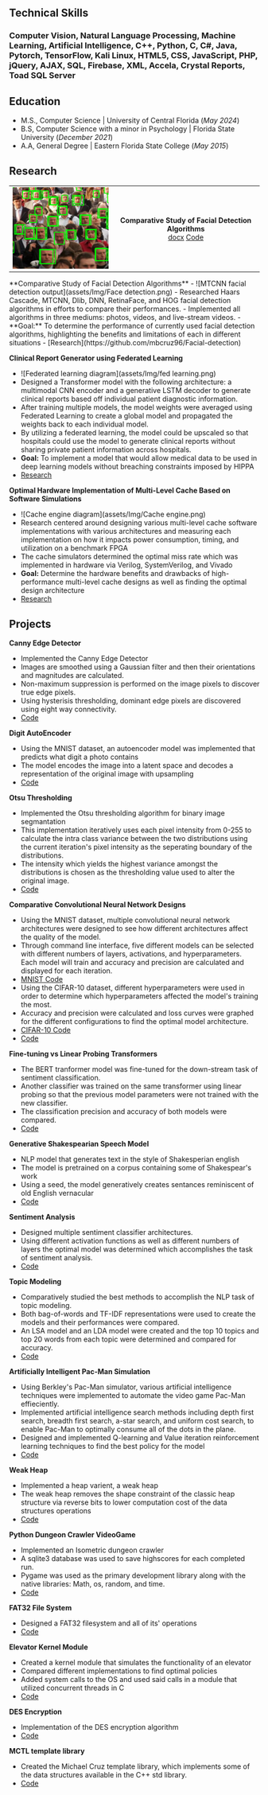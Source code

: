 ## Technical Skills
### Computer Vision, Natural Language Processing, Machine Learning, Artificial Intelligence, C++, Python, C, C#, Java, Pytorch, TensorFlow, Kali Linux, HTML5, CSS, JavaScript, PHP, jQuery, AJAX, SQL, Firebase, XML, Accela, Crystal Reports, Toad SQL Server

## Education 
- M.S., Computer Science | University of Central Florida (_May 2024_)
- B.S, Computer Science with a minor in Psychology | Florida State University (_December 2021_)
- A.A, General Degree | Eastern Florida State College (_May 2015_)

## Research
<table>
  <tr>
    <td><img src="assets/Img/Face detection.png" alt="Federated Learning" width=252px height=164px></td>
    <td>
      <div style="text-align:center">
        <p>
          <b>Comparative Study of Facial Detection Algorithms</b>
          <br>
          <a href="https://github.com/mbcruz96/Facial-detection/blob/main/Report.docx">docx</a>
          <a href="https://github.com/mbcruz96/Facial-detection">Code</a>
         </p>
       </div>
    </td>
  </tr>
</table>
**Comparative Study of Facial Detection Algorithms**
- ![MTCNN facial detection output](assets/Img/Face detection.png)
- Researched Haars Cascade, MTCNN, Dlib, DNN, RetinaFace, and HOG facial detection algorithms in efforts to compare their performances.
- Implemented all algorithms in three mediums: photos, videos, and live-stream videos.
- **Goal:** To determine the performance of currently used facial detection algorithms, highlighting the benefits and limitations of each in different situations
- [Research](https://github.com/mbcruz96/Facial-detection)

**Clinical Report Generator using Federated Learning**
- ![Federated learning diagram](assets/Img/fed learning.png)
- Designed a Transformer model with the following architecture: a multimodal CNN encoder and a generative LSTM decoder to generate clinical reports based off individual patient diagnostic information.
- After training multiple models, the model weights were averaged using Federated Learning to create a global model and propagated the weights back to each individual model.
- By utilizing a federated learning, the model could be upscaled so that hospitals could use the model to generate clinical reports without sharing private patient information across hospitals.
- **Goal:** To implement a model that would allow medical data to be used in deep learning models without breaching constraints imposed by HIPPA
- [Research](https://github.com/mbcruz96/Clinical-Report-Generation.git)

**Optimal Hardware Implementation of Multi-Level Cache Based on Software Simulations**
- ![Cache engine diagram](assets/Img/Cache engine.png)
- Research centered around designing various multi-level cache software implementations with various architectures and measuring each implementation on how it impacts power consumption, timing, and utilization on a benchmark FPGA
- The cache simulators determined the optimal miss rate which was implemented in hardware via Verilog, SystemVerilog, and Vivado
- **Goal:** Determine the hardware benefits and drawbacks of high-performance multi-level cache designs as well as finding the optimal design architecture
- [Research](https://github.com/mbcruz96/Cache-Simulator)
  
## Projects
**Canny Edge Detector**
- Implemented the Canny Edge Detector
- Images are smoothed using a Gaussian filter and then their orientations and magnitudes are calculated.
- Non-maximum suppression is performed on the image pixels to discover true edge pixels.
- Using hysterisis thresholding, dominant edge pixels are discovered using eight way connectivity. 
- [Code](https://github.com/mbcruz96/Canny-Edge-Detection.git)

**Digit AutoEncoder**
- Using the MNIST dataset, an autoencoder model was implemented that predicts what digit a photo contains
- The model encodes the image into a latent space and decodes a representation of the original image with upsampling
- [Code](https://github.com/mbcruz96/AutoEncoder)

**Otsu Thresholding**
- Implemented the Otsu thresholding algorithm for binary image segmantation
- This implementation iteratively uses each pixel intensity from 0-255 to calculate the intra class variance between the two distributions using the current iteration's pixel intensity as the seperating boundary of the distributions.
- The intensity which yields the highest variance amongst the distributions is chosen as the thresholding value used to alter the original image.
- [Code](https://github.com/mbcruz96/Otsu)

**Comparative Convolutional Neural Network Designs**
- Using the MNIST dataset, multiple convolutional neural network architectures were designed to see how different architectures affect the quality of the model.
- Through command line interface, five different models can be selected with different numbers of layers, activations, and hyperparameters. Each model will train and accuracy and precision are calculated and displayed for each iteration.
- [MNIST Code](https://github.com/mbcruz96/ConvNet/tree/main/MNIST)
- Using the CIFAR-10 dataset, different hyperparameters were used in order to determine which hyperparameters affected the model's training the most.
- Accuracy and precision were calculated and loss curves were graphed for the different configurations to find the optimal model architecture.
- [CIFAR-10 Code](https://github.com/mbcruz96/ConvNet/tree/main/CIFAR-10)
- [Code](https://github.com/mbcruz96/ConvNet)

**Fine-tuning vs Linear Probing Transformers**
- The BERT tranformer model was fine-tuned for the down-stream task of sentiment classification.
- Another classifier was trained on the same transformer using linear probing so that the previous model parameters were not trained with the new classifier.
- The classification precision and accuracy of both models were compared.
- [Code](https://github.com/mbcruz96/Fine-Tune-BERT)

**Generative Shakespearian Speech Model**
- NLP model that generates text in the style of Shakesperian english
- The model is pretrained on a corpus containing some of Shakespear's work
- Using a seed, the model generatively creates sentances reminiscent of old English vernacular
- [Code](https://github.com/mbcruz96/LSTM/blob/main/TextGenerator.ipynb)

**Sentiment Analysis**
- Designed multiple sentiment classifier architectures.
- Using different activation functions as well as different numbers of layers the optimal model was determined which accomplishes the task of sentiment analysis.
- [Code](https://github.com/mbcruz96/Neural-Network)

**Topic Modeling**
- Comparatively studied the best methods to accomplish the NLP task of topic modeling.
- Both bag-of-words and TF-IDF representations were used to create the models and their performances were compared.
- An LSA model and an LDA model were created and the top 10 topics and top 20 words from each topic were determined and compared for accuracy.
- [Code](https://github.com/mbcruz96/topic-modeling)

**Artificially Intelligent Pac-Man Simulation**
- Using Berkley's Pac-Man simulator, various artificial intelligence techniques were implemented to automate the video game Pac-Man effieciently.
- Implemented artificial intelligence search methods including depth first search, breadth first search, a-star search, and uniform cost search, to enable Pac-Man to optimally consume all of the dots in the plane.
- Designed and implemented Q-learning and Value iteration reinforcement learning techniques to find the best policy for the model
- [Code](https://github.com/mbcruz96/Search-Agents)
  
**Weak Heap**
- Implemented a heap varient, a weak heap
- The weak heap removes the shape constraint of the classic heap structure via reverse bits to lower computation cost of the data structures operations
- [Code](https://github.com/mbcruz96/Weakheap)
  
**Python Dungeon Crawler VideoGame**
- Implemented an Isometric dungeon crawler
- A sqlite3 database was used to save highscores for each completed run.
- Pygame was used as the primary development library along with the native libraries: Math, os, random, and time.
- [Code](https://github.com/mbcruz96/Python-Game)

**FAT32 File System**
- Designed a FAT32 filesystem and all of its' operations
- [Code](https://github.com/mbcruz96/FAT32)
 
**Elevator Kernel Module**
- Created a kernel module that simulates the functionality of an elevator
- Compared different implementations to find optimal policies
- Added system calls to the OS and used said calls in a module that utilized concurrent threads in C
- [Code](https://github.com/mbcruz96/Elevator-Kernel-Module)
  
**DES Encryption**
- Implementation of the DES encryption algorithm
- [Code](https://github.com/mbcruz96/DES/tree/main)
  
**MCTL template library**
- Created the Michael Cruz template library, which implements some of the data structures available in the C++ std library.
- [Code](https://github.com/mbcruz96/MCTL.git)

  
  
